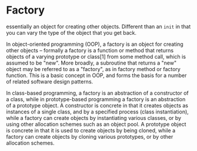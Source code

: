 # Factory

essentially an object for creating other objects. Different than an `init` in
that you can vary the type of the object that you get back.

In object-oriented programming (OOP), a factory is an object for creating other
objects – formally a factory is a function or method that returns objects of a
varying prototype or class[1] from some method call, which is assumed to be
"new". More broadly, a subroutine that returns a "new" object may be referred
to as a "factory", as in factory method or factory function. This is a basic
concept in OOP, and forms the basis for a number of related software design
patterns.

In class-based programming, a factory is an abstraction of a constructor of a
class, while in prototype-based programming a factory is an abstraction of a
prototype object. A constructor is concrete in that it creates objects as
instances of a single class, and by a specified process (class instantiation),
while a factory can create objects by instantiating various classes, or by using
other allocation schemes such as an object pool. A prototype object is concrete
in that it is used to create objects by being cloned, while a factory can create
objects by cloning various prototypes, or by other allocation schemes.
